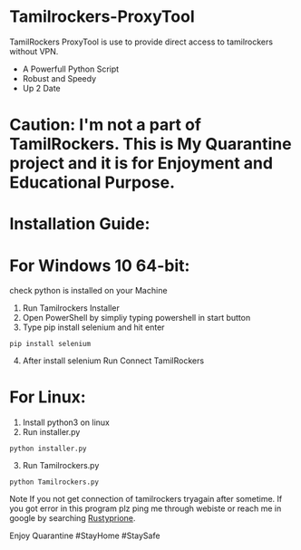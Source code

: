 # Tamilrockers-ProxyTool
TamilRockers ProxyTool is use to provide direct access to tamilrockers without VPN.
- A Powerfull Python Script
- Robust and Speedy
- Up 2 Date
# Caution: I'm not a part of TamilRockers. This is My Quarantine project and it is for Enjoyment and Educational Purpose.

# Installation Guide:
# For Windows 10 64-bit:

check python is installed on your Machine
1. Run Tamilrockers Installer
2. Open PowerShell by simpliy typing powershell in start button
3. Type pip install selenium and hit enter

```pip install selenium```

4. After install selenium Run Connect TamilRockers 

# For Linux:

1. Install python3 on linux
2. Run installer.py 

```python installer.py```

3. Run Tamilrockers.py

```python Tamilrockers.py```


Note If you not get connection of tamilrockers tryagain after sometime.
If you got error in this program plz ping me through webiste or reach me in google by searching [Rustyprione](https://www.google.com/search?q=rustyprione).

Enjoy Quarantine 
#StayHome #StaySafe 
